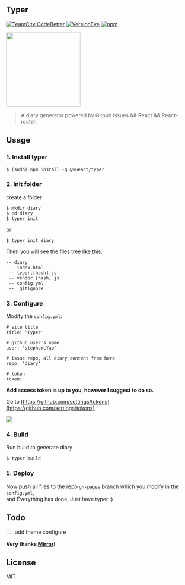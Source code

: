 ## Typer

[![TeamCity CodeBetter](https://img.shields.io/teamcity/codebetter/bt428.svg?maxAge=2592000)]()
[![VersionEye](https://img.shields.io/versioneye/d/ruby/rails.svg?maxAge=2592000)]()
[![npm](https://img.shields.io/npm/l/express.svg?maxAge=2592000)]()

<img src="https://cloud.githubusercontent.com/assets/11830681/22433740/6136635e-e754-11e6-98a8-22c1fba15085.png" width="200" />


> A diary generator powered by Github issues && React && React-router.

## Usage

### 1. Install typer

`$ (sudo) npm install -g @vueact/typer`

### 2. Init folder

create a folder   

```
$ mkdir diary
$ cd diary
$ typer init
```

or  

`$ typer init diary`

Then you will see the files tree like this:   

```
-- diary  
 -- index.html  
 -- typer.[hash].js  
 -- vendor.[hash].js  
 -- config.yml  
 -- .gitignore  
```

### 3. Configure

Modify the `config.yml`:

```
# site title
title: 'Typer'

# github user's name
user: 'stephenLYao'

# issue repo, all diary content from here
repo: 'diary'

# token
token:

```

**Add access token is up to you, however I suggest to do so.**

Go to [https://github.com/settings/tokens](https://github.com/settings/tokens)   

![](https://cloud.githubusercontent.com/assets/2193211/20244206/d4d72a80-a9b2-11e6-9c0d-bb557cab90ec.png)  

### 4. Build

Run build to generate diary

`$ typer build`

### 5. Deploy
Now push all files to the repo `gh-pages` branch which you modify in the `config.yml`,  
and Everything has done, Just have typer :)


## Todo

- [ ]  add theme configure


**Very thanks [Mirror](https://github.com/LoeiFy/Mirror)!**

## License
MIT

